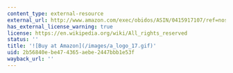 ```yaml
---
content_type: external-resource
external_url: http://www.amazon.com/exec/obidos/ASIN/0415917107/ref=nosim/mitopencourse-20
has_external_license_warning: true
license: https://en.wikipedia.org/wiki/All_rights_reserved
status: ''
title: '![Buy at Amazon](/images/a_logo_17.gif)'
uid: 2b56840e-be47-4365-aebe-2447bbb1e53f
wayback_url: ''
---
```

